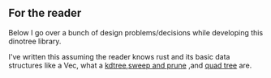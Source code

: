 ## For the reader

Below I go over a bunch of design problems/decisions while developing this dinotree library.

I've written this assuming the reader knows rust and its basic data structures like a Vec, what a [kdtree](https://en.wikipedia.org/wiki/K-d_tree),[sweep and prune](https://en.wikipedia.org/wiki/Sweep_and_prune) ,and [quad tree](https://en.wikipedia.org/wiki/Quadtree) are. 


